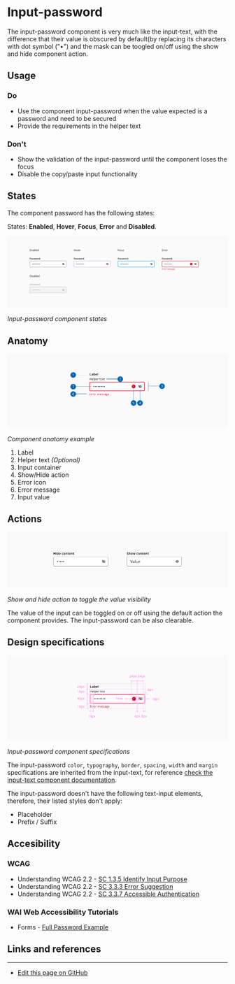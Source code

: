 # Input-password

The input-password component is very much like the input-text, with the difference that their value is obscured by default(by replacing its characters with dot symbol ("•") and the mask can be toogled on/off using the show and hide component action.

## Usage

### Do

* Use the component input-password when the value expected is a password and need to be secured
* Provide the requirements in the helper text

### Don't

* Show the validation of the input-password until the component loses the focus
* Disable the copy/paste input functionality

## States

The component password has the following states:

States: **Enabled**, **Hover**, **Focus**, **Error** and **Disabled**.

![Input-password component states](images/password_states.png)

_Input-password component states_

## Anatomy

![Component anatomy example](images/password_anatomy.png)

_Component anatomy example_

1. Label
2. Helper text _(Optional)_
3. Input container
4. Show/Hide action
5. Error icon
6. Error message
7. Input value

## Actions

![Show and hide action to toggle the value visibility](images/password_actions.png)

_Show and hide action to toggle the value visibility_

The value of the input can be toggled on or off using the default action the component provides. The input-password can be also clearable.

## Design specifications

![Input-password component specifications](images/password_specs.png)

_Input-password component specifications_

The input-password `color`, `typography`, `border`, `spacing`, `width` and `margin` specifications are inherited from the input-text, for reference [check the input-text component documentation](). 

The input-password doesn't have the following text-input elements, therefore, their listed styles don't apply:

* Placeholder
* Prefix / Suffix

## Accesibility
### WCAG 

* Understanding WCAG 2.2 - [SC 1.3.5 Identify Input Purpose](https://www.w3.org/WAI/WCAG22/Understanding/identify-input-purpose.html)
* Understanding WCAG 2.2 - [SC 3.3.3 Error Suggestion](https://www.w3.org/WAI/WCAG22/Understanding/error-suggestion)
* Understanding WCAG 2.2 - [SC 3.3.7 Accessible Authentication](https://www.w3.org/WAI/WCAG22/Understanding/accessible-authentication)


### WAI Web Accessibility Tutorials

* Forms - [Full Password Example](https://www.w3.org/WAI/tutorials/forms/examples/password/)


## Links and references

<!--

* [Angular CDK component](url)
* [React CDK component](url)

-->
____________________________________________________________

* [Edit this page on GitHub](https://github.com/dxc-technology/halstack-style-guide/blob/master/guidelines/components/input-password/README.md)

